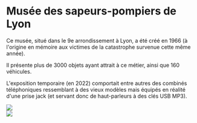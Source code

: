 # Musée des sapeurs-pompiers de Lyon

Ce musée, situé dans le 9e arrondissement à Lyon, a été créé en 1966 (à l'origine en mémoire aux victimes de la catastrophe survenue cette même année).

Il présente plus de 3000 objets ayant attrait à ce métier, ainsi que 160 véhicules.

L'exposition temporaire (en 2022) comportait entre autres des combinés téléphoniques ressemblant à des vieux modèles mais équipés en réalité d'une prise jack (et servant donc de haut-parleurs à des clés USB MP3).

<div id="phone_gallery">
  <div class="phone"><img src="https://user-images.githubusercontent.com/1282106/173734283-8ccc4858-df71-4f59-82b5-ca68237a80c7.jpg" /></div>
  <div class="phone"><img src="https://user-images.githubusercontent.com/1282106/173734286-43b04b4c-f51d-4ece-b9a6-2bb0872ed212.jpg" /></div>
</div>
